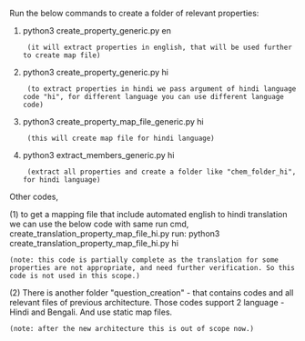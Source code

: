 Run the below commands to create a folder of relevant properties:
  1. python3 create_property_generic.py en
  
          (it will extract properties in english, that will be used further to create map file)
  2. python3 create_property_generic.py hi
  
          (to extract properties in hindi we pass argument of hindi language code "hi", for different language you can use different language code)
  3. python3 create_property_map_file_generic.py hi
  
          (this will create map file for hindi language)
  4. python3 extract_members_generic.py hi
  
          (extract all properties and create a folder like "chem_folder_hi", for hindi language)
  


Other codes, 
  
  (1) to get a mapping file that include automated english to hindi translation we can use the below code with same run cmd,
  create_translation_property_map_file_hi.py 
  run: python3 create_translation_property_map_file_hi.py hi
  
    (note: this code is partially complete as the translation for some properties are not appropriate, and need further verification. So this code is not used in this scope.)
  
  (2) There is another folder "question_creation" - that contains codes and all relevant files of previous architecture. Those codes support 2 language - Hindi and Bengali. And use static map files.
  
    (note: after the new architecture this is out of scope now.)
